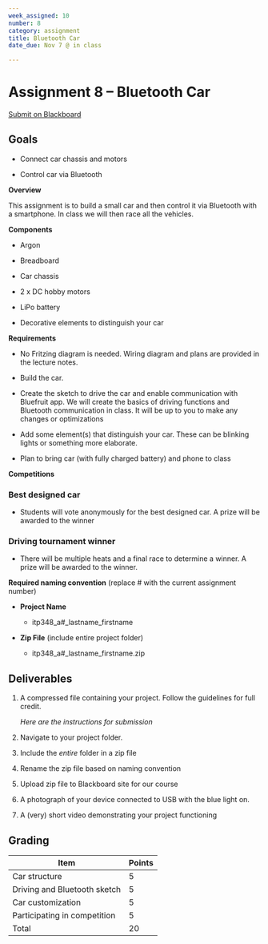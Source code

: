 ```yaml
---
week_assigned: 10
number: 8
category: assignment
title: Bluetooth Car
date_due: Nov 7 @ in class

---
```

Assignment 8 – Bluetooth Car
============================

[Submit on Blackboard](https://blackboard.usc.edu/)

Goals
-----

-   Connect car chassis and motors

-   Control car via Bluetooth

**Overview**

This assignment is to build a small car and then control it via Bluetooth with a
smartphone. In class we will then race all the vehicles.

**Components**

-   Argon

-   Breadboard

-   Car chassis

-   2 x DC hobby motors

-   LiPo battery

-   Decorative elements to distinguish your car

**Requirements**

-   No Fritzing diagram is needed. Wiring diagram and plans are provided in the
    lecture notes.

-   Build the car.

-   Create the sketch to drive the car and enable communication with Bluefruit
    app. We will create the basics of driving functions and Bluetooth
    communication in class. It will be up to you to make any changes or
    optimizations

-   Add some element(s) that distinguish your car. These can be blinking lights
    or something more elaborate.

-   Plan to bring car (with fully charged battery) and phone to class

**Competitions**

### **Best designed car**

-   Students will vote anonymously for the best designed car. A prize will be
    awarded to the winner

### **Driving tournament winner**

-   There will be multiple heats and a final race to determine a winner. A prize
    will be awarded to the winner.

**Required naming convention** (replace \# with the current assignment number)

-   **Project Name**

    -   itp348_a\#_lastname_firstname

-   **Zip File** (include entire project folder)

    -   itp348_a\#_lastname_firstname.zip

Deliverables
------------

1.  A compressed file containing your project. Follow the guidelines for full
    credit.

    *Here are the instructions for submission*

2.  Navigate to your project folder.

3.  Include the *entire* folder in a zip file

4.  Rename the zip file based on naming convention

5.  Upload zip file to Blackboard site for our course

6.  A photograph of your device connected to USB with the blue light on.

7.  A (very) short video demonstrating your project functioning

Grading
-------

| Item                         | Points |
|------------------------------|--------|
| Car structure                | 5      |
| Driving and Bluetooth sketch | 5      |
| Car customization            | 5      |
| Participating in competition | 5      |
| Total                        | 20     |
